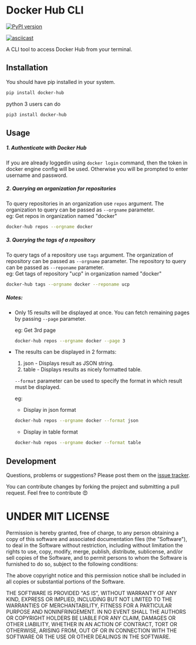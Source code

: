 Docker Hub CLI
========
[![PyPI version](https://badge.fury.io/py/docker-hub.svg)](https://badge.fury.io/py/docker-hub)

[![asciicast](https://asciinema.org/a/89901.png)](https://asciinema.org/a/89901)

A CLI tool to access Docker Hub from your terminal.

## Installation
You should have pip installed in your system.
```sh
pip install docker-hub
```
python 3 users can do
```sh
pip3 install docker-hub
```

## Usage
##### 1. Authenticate with Docker Hub
If you are already loggedin using `docker login` command, then the token in docker engine config will be used. Otherwise you will be prompted to enter username and password. 

##### 2. Querying an organization for repositories
To query repositories in an organization use `repos` argument. The organization to query can be passed as `--orgname` parameter.  
eg: Get repos in organization named "docker"
```sh
docker-hub repos --orgname docker
```

##### 3. Querying the tags of a repository
To query tags of a repository use `tags` argument. The organization of repository can be passed as `--orgname` parameter. The repository to query can be passed as `--reponame` parameter.  
eg: Get tags of repository "ucp" in organization named "docker"
```sh
docker-hub tags --orgname docker --reponame ucp
```

##### Notes:
* Only 15 results will be displayed at once. You can fetch remaining pages by passing `--page` parameter. 

  eg: Get 3rd page
  ```sh
  docker-hub repos --orgname docker --page 3
  ```
* The results can be displayed in 2 formats:
  1. json - Displays result as JSON string.
  2. table - Displays results as nicely formatted table.
  
  `--format` parameter can be used to specify the format in which result must be displayed.
  
  eg:
  * Display in json format
  ```sh
  docker-hub repos --orgname docker --format json
  ```

  * Display in table format
  ```sh
  docker-hub repos --orgname docker --format table
  ```

## Development
Questions, problems or suggestions? Please post them on the [issue tracker](https://github.com/amalfra/docker-hub/issues).

You can contribute changes by forking the project and submitting a pull request. Feel free to contribute :heart_eyes:

UNDER MIT LICENSE
=================
Permission is hereby granted, free of charge, to any person obtaining a copy of this software and associated documentation files (the "Software"), to deal in the Software without restriction, including without limitation the rights to use, copy, modify, merge, publish, distribute, sublicense, and/or sell copies of the Software, and to permit persons to whom the Software is furnished to do so, subject to the following conditions:

The above copyright notice and this permission notice shall be included in all copies or substantial portions of the Software.

THE SOFTWARE IS PROVIDED "AS IS", WITHOUT WARRANTY OF ANY KIND, EXPRESS OR IMPLIED, INCLUDING BUT NOT LIMITED TO THE WARRANTIES OF MERCHANTABILITY, FITNESS FOR A PARTICULAR PURPOSE AND NONINFRINGEMENT. IN NO EVENT SHALL THE AUTHORS OR COPYRIGHT HOLDERS BE LIABLE FOR ANY CLAIM, DAMAGES OR OTHER LIABILITY, WHETHER IN AN ACTION OF CONTRACT, TORT OR OTHERWISE, ARISING FROM, OUT OF OR IN CONNECTION WITH THE SOFTWARE OR THE USE OR OTHER DEALINGS IN THE SOFTWARE.
